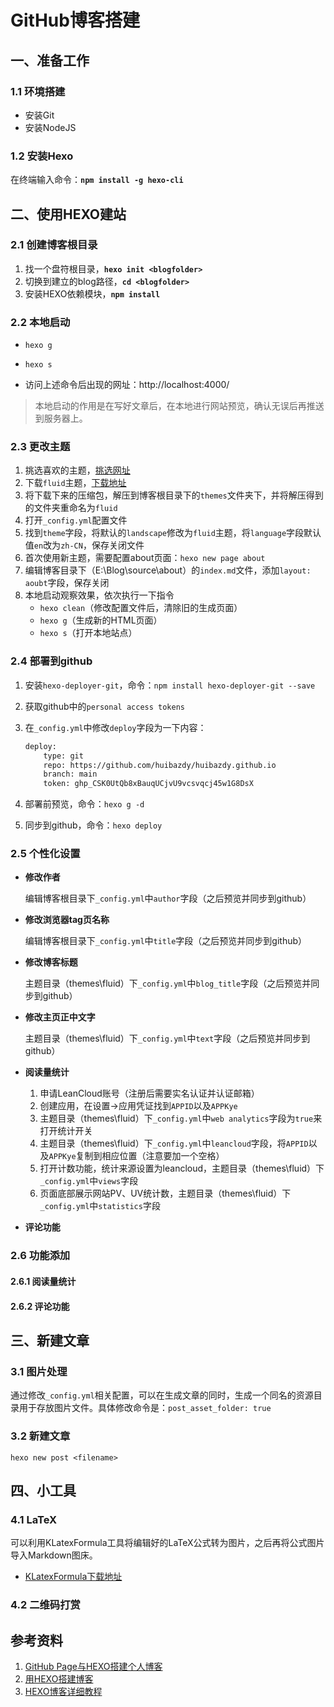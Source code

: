 # GitHub博客搭建

## 一、准备工作

### 1.1 环境搭建

* 安装Git
* 安装NodeJS

### 1.2 安装Hexo

在终端输入命令：**`npm install -g hexo-cli`**

## 二、使用HEXO建站

### 2.1 创建博客根目录

1. 找一个盘符根目录，**`hexo init <blogfolder>`**
2. 切换到建立的blog路径，**`cd <blogfolder>`**
3. 安装HEXO依赖模块，**`npm install`**

### 2.2 本地启动

* `hexo g`

* `hexo s`

* 访问上述命令后出现的网址：http://localhost:4000/

> 本地启动的作用是在写好文章后，在本地进行网站预览，确认无误后再推送到服务器上。

### 2.3 更改主题

1. 挑选喜欢的主题，[挑选网址](https://hexo.io/themes/)
2. 下载`fluid`主题，[下载地址](https://github.com/fluid-dev/hexo-theme-fluid/releases)
3. 将下载下来的压缩包，解压到博客根目录下的`themes`文件夹下，并将解压得到的文件夹重命名为`fluid`
4. 打开`_config.yml`配置文件
5. 找到`theme`字段，将默认的`landscape`修改为`fluid`主题，将`language`字段默认值`en`改为`zh-CN`，保存关闭文件
6. 首次使用新主题，需要配置about页面：`hexo new page about`
7. 编辑博客目录下（E:\Blog\source\about）的`index.md`文件，添加`layout: aoubt`字段，保存关闭
8. 本地启动观察效果，依次执行一下指令
    * `hexo clean`（修改配置文件后，清除旧的生成页面）
    * `hexo g`（生成新的HTML页面）
    * `hexo s`（打开本地站点）

### 2.4 部署到github

1. 安装`hexo-deployer-git`，命令：`npm install hexo-deployer-git --save`

2. 获取github中的`personal access tokens`

3. 在`_config.yml`中修改`deploy`字段为一下内容：

    ```xml
    deploy:
    	type: git
    	repo: https://github.com/huibazdy/huibazdy.github.io
    	branch: main
    	token: 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
    ```

4. 部署前预览，命令：`hexo g -d`

5. 同步到github，命令：`hexo deploy`

### 2.5 个性化设置

* **修改作者**

    编辑博客根目录下`_config.yml`中`author`字段（之后预览并同步到github）

* **修改浏览器tag页名称**

    编辑博客根目录下`_config.yml`中`title`字段（之后预览并同步到github）

* **修改博客标题**

    主题目录（themes\fluid）下`_config.yml`中`blog_title`字段（之后预览并同步到github）

* **修改主页正中文字**

    主题目录（themes\fluid）下`_config.yml`中`text`字段（之后预览并同步到github）

* **阅读量统计**

    1. 申请LeanCloud账号（注册后需要实名认证并认证邮箱）
    2. 创建应用，在设置->应用凭证找到`APPID`以及`APPKye`
    3. 主题目录（themes\fluid）下`_config.yml`中`web analytics`字段为`true`来打开统计开关
    4. 主题目录（themes\fluid）下`_config.yml`中`leancloud`字段，将`APPID`以及`APPKye`复制到相应位置（注意要加一个空格）
    5. 打开计数功能，统计来源设置为leancloud，主题目录（themes\fluid）下`_config.yml`中`views`字段
    6. 页面底部展示网站PV、UV统计数，主题目录（themes\fluid）下`_config.yml`中`statistics`字段

* **评论功能**

### 2.6 功能添加

#### 2.6.1 阅读量统计



#### 2.6.2 评论功能



## 三、新建文章

### 3.1 图片处理

通过修改`_config.yml`相关配置，可以在生成文章的同时，生成一个同名的资源目录用于存放图片文件。具体修改命令是：`post_asset_folder: true`

### 3.2 新建文章

`hexo new post <filename>`



## 四、小工具

### 4.1 LaTeX

可以利用KLatexFormula工具将编辑好的LaTeX公式转为图片，之后再将公式图片导入Markdown图床。

* [KLatexFormula下载地址](https://klatexformula.sourceforge.io/)

### 4.2 二维码打赏



## 参考资料

1. [GitHub Page与HEXO搭建个人博客](https://blog.csdn.net/yaorongke/article/details/119089190)
2. [用HEXO搭建博客](http://lowrank.science/Hexo-Github/)
3. [HEXO博客详细教程](https://cloud.tencent.com/developer/article/1662732)



